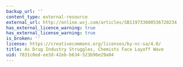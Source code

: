 ```yaml
---
backup_url: ''
content_type: external-resource
external_url: http://online.wsj.com/articles/SB119733600536720234
has_external_licence_warning: true
has_external_license_warning: true
is_broken: ''
license: https://creativecommons.org/licenses/by-nc-sa/4.0/
title: As Drug Industry Struggles, Chemists Face Layoff Wave
uid: 7831c0ed-ee3d-42eb-b634-523b96e29a04
---
```


